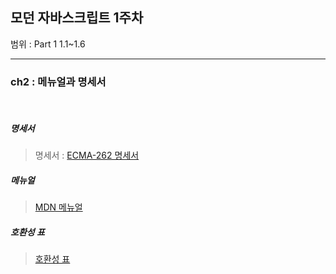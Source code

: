 ## 모던 자바스크립트 1주차

범위 : Part 1 1.1~1.6

---

### ch2 : 메뉴얼과 명세서

<br/>

##### 명세서

> 명세서 : [ECMA-262 명세서](https://www.ecma-international.org/publications/standards/Ecma-262.htm)

##### 메뉴얼

> [MDN 메뉴얼](https://developer.mozilla.org/en-US/docs/Web/JavaScript/Reference)

##### 호환성 표

> [호환성 표](https://kangax.github.io/compat-table/es6/)
